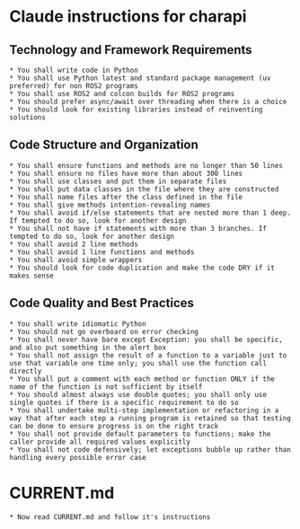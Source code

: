 # Claude instructions for charapi

## Technology and Framework Requirements
    * You shall write code in Python
    * You shall use Python latest and standard package management (uv preferred) for non ROS2 programs
    * You shall use ROS2 and colcon builds for ROS2 programs
    * You should prefer async/await over threading when there is a choice
    * You should look for existing libraries instead of reinventing solutions

## Code Structure and Organization
    * You shall ensure functions and methods are no longer than 50 lines
    * You shall ensure no files have more than about 300 lines
    * You shall use classes and put them in separate files
    * You shall put data classes in the file where they are constructed
    * You shall name files after the class defined in the file
    * You shall give methods intention-revealing names
    * You shall avoid if/else statements that are nested more than 1 deep. If tempted to do so, look for another design
    * You shall not have if statements with more than 3 branches. If tempted to do so, look for another design
    * You shall avoid 2 line methods
    * You shall avoid 1 line functions and methods
    * You shall avoid simple wrappers
    * You should look for code duplication and make the code DRY if it makes sense

## Code Quality and Best Practices
    * You shall write idiomatic Python
    * You should not go overboard on error checking
    * You shall never have bare except Exception: you shall be specific, and also put something in the alert box
    * You shall not assign the result of a function to a variable just to use that variable one time only; you shall use the function call directly
    * You shall put a comment with each method or function ONLY if the name of the function is not sufficient by itself
    * You should almost always use double quotes; you shall only use single quotes if there is a specific requirement to do so
    * You shall undertake multi-step implementation or refactoring in a way that after each step a running program is retained so that testing can be done to ensure progress is on the right track
    * You shall not provide default parameters to functions; make the caller provide all required values explicitly
    * You shall not code defensively; let exceptions bubble up rather than handling every possible error case
    
    
# CURRENT.md
    * Now read CURRENT.md and follow it's instructions
